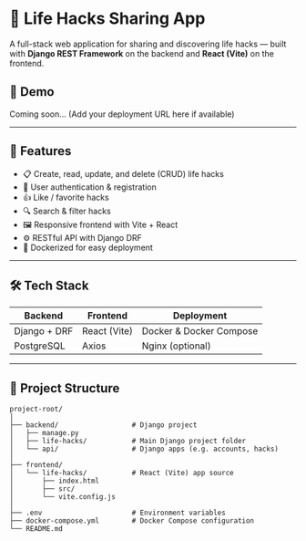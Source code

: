 # 🧠 Life Hacks Sharing App

A full-stack web application for sharing and discovering life hacks — built with **Django REST Framework** on the backend and **React (Vite)** on the frontend.

## 🔗 Demo

Coming soon... (Add your deployment URL here if available)

---

## 🚀 Features

- 📋 Create, read, update, and delete (CRUD) life hacks
- 🔐 User authentication & registration
- 👍 Like / favorite hacks
- 🔍 Search & filter hacks
- 🖼️ Responsive frontend with Vite + React
- ⚙️ RESTful API with Django DRF
- 🐳 Dockerized for easy deployment

---

## 🛠️ Tech Stack

| Backend         | Frontend    | Deployment          |
|----------------|-------------|---------------------|
| Django + DRF    | React (Vite) | Docker & Docker Compose |
| PostgreSQL      | Axios       | Nginx (optional)    |

---

## 📁 Project Structure

```
project-root/
│
├── backend/                  # Django project
│   ├── manage.py
│   ├── life-hacks/           # Main Django project folder
│   └── api/                  # Django apps (e.g. accounts, hacks)
│
├── frontend/
│   └── life-hacks/           # React (Vite) app source
│       ├── index.html
│       ├── src/
│       └── vite.config.js
│
├── .env                      # Environment variables
├── docker-compose.yml        # Docker Compose configuration
└── README.md
```

